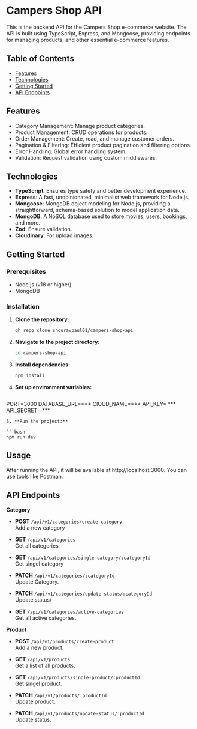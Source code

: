 # Campers Shop API

This is the backend API for the Campers Shop e-commerce website. The API is built using TypeScript, Express, and Mongoose, providing endpoints for managing products, and other essential e-commerce features.

## Table of Contents

- [Features](#features)
- [Technologies](#technologies)
- [Getting Started](#getting-started)
- [API Endpoints](#api-endpoints)


## Features
  - Category Management: Manage product categories.
  - Product Management: CRUD operations for products.
  - Order Management: Create, read, and manage customer orders.
  - Pagination & Filtering: Efficient product pagination and filtering options.
  - Error Handling: Global error handling system.
  - Validation: Request validation using custom middlewares.

## Technologies

- **TypeScript**: Ensures type safety and better development experience.
- **Express**: A fast, unopinionated, minimalist web framework for Node.js.
- **Mongoose**: MongoDB object modeling for Node.js, providing a straightforward, schema-based solution to model application data.
- **MongoDB**: A NoSQL database used to store movies, users, bookings, and more.
- **Zod**: Ensure validation.
- **Cloudinary**: For upload images.

## Getting Started

### Prerequisites

- Node.js (v18 or higher)
- MongoDB

### Installation

1. **Clone the repository:**

   ```bash
   gh repo clone shouravpaul01/campers-shop-api
   ```
2. **Navigate to the project directory:**

   ```bash
   cd campers-shop-api
   ```
3. **Install dependencies:**

   ```bash
   npm install
   ```
4. **Set up environment variables:**

   ```bash
  PORT=3000
  DATABASE_URL=***
  ClOUD_NAME=***
  API_KEY= ***
  API_SECRET= ***
   ```
5. **Run the project:**

   ```bash
   npm run dev
   ```
## Usage
After running the API, it will be available at http://localhost:3000. You can use tools like Postman.

## API Endpoints

**Category**

- **POST** `/api/v1/categories/create-category`  
  Add a new category

- **GET** `/api/v1/categories`  
  Get all categories

- **GET** `/api/v1/categories/single-category/:categoryId`  
  Get singel category

- **PATCH** `/api/v1/categories/:categoryId`  
  Update Category.  

- **PATCH** `/api/v1/categories/update-status/:categoryId`  
  Update status/

- **GET** `/api/v1/categories/active-categories`  
  Get all active categories.

**Product**

- **POST** `/api/v1/products/create-product`  
  Add a new product. 

- **GET** `/api/v1/products`  
   Get a list of all products.

- **GET** `/api/v1/products/single-product/:productId`  
  Get singel product.

- **PATCH** `/api/v1/products/:productId`  
  Update product.

- **PATCH** `/api/v1/products/update-status/:productId`  
  Update status.



